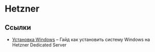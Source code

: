 # Hetzner
## Ссылки

- [Установка Windows](/docs/hetzner/install-windows) – Гайд как установить систему Windows на Hetzner Dedicated Server